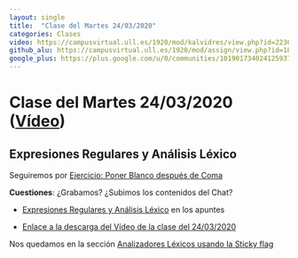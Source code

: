 ```yaml
---
layout: single
title:  "Clase del Martes 24/03/2020"
categories: Clases
video: https://campusvirtual.ull.es/1920/mod/kalvidres/view.php?id=223625
github_alu: https://campusvirtual.ull.es/1920/mod/assign/view.php?id=187733
google_plus: https://plus.google.com/u/0/communities/101901734024125937720
---
```


# Clase del Martes 24/03/2020 ([Vídeo]({{page.video}}))

## Expresiones Regulares y Análisis Léxico

Seguiremos por [Ejercicio: Poner Blanco después de Coma]({{site.baseurl}}/tema2-expresiones-regulares-y-analisis-lexico/#ejercicio-poner-blanco-despu%C3%A9s-de-coma)

**Cuestiones**: ¿Grabamos? ¿Subimos los contenidos del Chat?
  

* [Expresiones Regulares y Análisis Léxico]({{site.baseurl}}/tema2-expresiones-regulares-y-analisis-lexico/) en los apuntes

* [Enlace a la descarga del Vídeo de la clase del 24/03/2020](https://campusvirtual.ull.es/1920/mod/forum/discuss.php?d=33378)


Nos quedamos en la sección [Analizadores Léxicos usando la Sticky flag]({{site.baseurl}}/tema2-expresiones-regulares-y-analisis-lexico/#analizadores-l%C3%A9xicos-usando-la-sticky-flag)